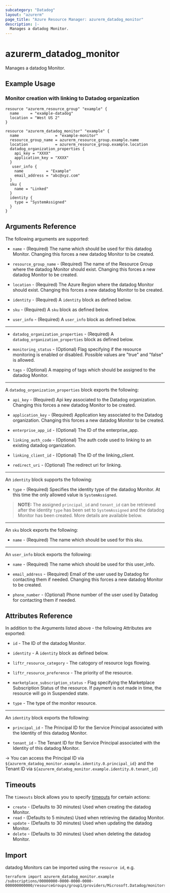 ```yaml
---
subcategory: "Datadog"
layout: "azurerm"
page_title: "Azure Resource Manager: azurerm_datadog_monitor"
description: |-
  Manages a datadog Monitor.
---
```


# azurerm_datadog_monitor

Manages a datadog Monitor.

## Example Usage

###  Monitor creation with linking to Datadog organization
```hcl
resource "azurerm_resource_group" "example" {
  name     = "example-datadog"
  location = "West US 2"
}

resource "azurerm_datadog_monitor" "example" {
  name                = "example-monitor"
  resource_group_name = azurerm_resource_group.example.name
  location            = azurerm_resource_group.example.location
  datadog_organization_properties {
    api_key = "XXXX"
    application_key = "XXXX"
  }
   user_info {
    name          = "Example"
    email_address = "abc@xyz.com"
  }
  sku {
    name = "Linked"
  }
  identity {
    type = "SystemAssigned"
  }
}
```

## Arguments Reference

The following arguments are supported:

* `name` - (Required) The name which should be used for this datadog Monitor. Changing this forces a new datadog Monitor to be created.

* `resource_group_name` - (Required) The name of the Resource Group where the datadog Monitor should exist. Changing this forces a new datadog Monitor to be created.

* `location` - (Required) The Azure Region where the datadog Monitor should exist. Changing this forces a new datadog Monitor to be created.

* `identity` - (Required) A `identity` block as defined below.

* `sku` - (Required) A `sku` block as defined below.

* `user_info` - (Required) A `user_info` block as defined below.

---

* `datadog_organization_properties` - (Required) A `datadog_organization_properties` block as defined below.

* `monitoring_status` - (Optional) Flag specifying if the resource monitoring is enabled or disabled. Possible values are "true" and "false" is allowed.

* `tags` - (Optional) A mapping of tags which should be assigned to the datadog Monitor.

---

A `datadog_organization_properties` block exports the following:

* `api_key` - (Required) Api key associated to the Datadog organization. Changing this forces a new datadog Monitor to be created.

* `application_key` - (Required) Application key associated to the Datadog organization. Changing this forces a new datadog Monitor to be created.

* `enterprise_app_id` - (Optional) The ID of the enterprise_app.

* `linking_auth_code` - (Optional) The auth code used to linking to an existing datadog organization.

* `linking_client_id` - (Optional) The ID of the linking_client.

* `redirect_uri` - (Optional) The redirect uri for linking.

---

An `identity` block supports the following:

* `type` - (Required) Specifies the identity type of the datadog Monitor. At this time the only allowed value is `SystemAssigned`.

> **NOTE:** The assigned `principal_id` and `tenant_id` can be retrieved after the identity `type` has been set to `SystemAssigned` and the datadog Monitor has been created. More details are available below.

---

An `sku` block exports the following:

* `name` - (Required) The name which should be used for this sku.

---

An `user_info` block exports the following:

* `name` - (Required) The name which should be used for this user_info.

* `email_address` - (Required) Email of the user used by Datadog for contacting them if needed. Changing this forces a new datadog Monitor to be created.

* `phone_number` - (Optional) Phone number of the user used by Datadog for contacting them if needed.

## Attributes Reference

In addition to the Arguments listed above - the following Attributes are exported:

* `id` - The ID of the datadog Monitor.

* `identity` - A `identity` block as defined below.

* `liftr_resource_category` - The catogory of resource logs flowing.

* `liftr_resource_preference` - The priority of the resource.

* `marketplace_subscription_status` - Flag specifying the Marketplace Subscription Status of the resource. If payment is not made in time, the resource will go in Suspended state.

* `type` - The type of the monitor resource.

---

An `identity` block exports the following:

* `principal_id` - The Principal ID for the Service Principal associated with the Identity of this datadog Monitor.

* `tenant_id` - The Tenant ID for the Service Principal associated with the Identity of this datadog Monitor.

-> You can access the Principal ID via `${azurerm_datadog_monitor.example.identity.0.principal_id}` and the Tenant ID via `${azurerm_datadog_monitor.example.identity.0.tenant_id}`

## Timeouts

The `timeouts` block allows you to specify [timeouts](https://www.terraform.io/docs/configuration/resources.html#timeouts) for certain actions:

* `create` - (Defaults to 30 minutes) Used when creating the datadog Monitor.
* `read` - (Defaults to 5 minutes) Used when retrieving the datadog Monitor.
* `update` - (Defaults to 30 minutes) Used when updating the datadog Monitor.
* `delete` - (Defaults to 30 minutes) Used when deleting the datadog Monitor.

## Import

datadog Monitors can be imported using the `resource id`, e.g.

```shell
terraform import azurerm_datadog_monitor.example /subscriptions/00000000-0000-0000-0000-000000000000/resourceGroups/group1/providers/Microsoft.Datadog/monitors/monitor1
```
